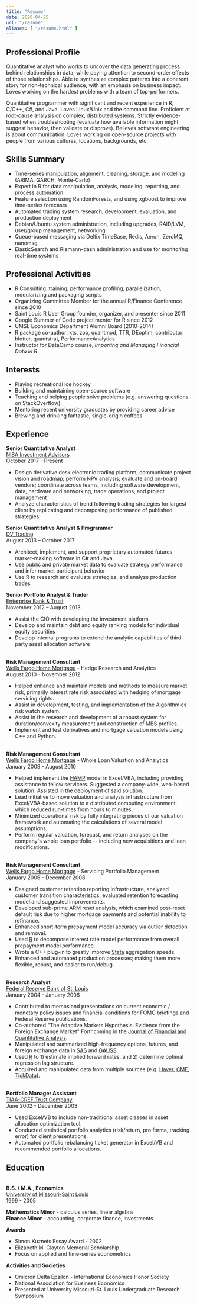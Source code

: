 ```yaml
---
title: "Resume"
date: 2020-04-25
url: "/resume"
aliases: [ "/resume.html" ]
---
```


## Professional Profile

Quantitative analyst who works to uncover the data generating process behind relationships in data, while paying attention to second-order effects of those relationships. Able to synthesize complex patterns into a coherent story for non-technical audience, with an emphasis on business impact. Loves working on the hardest problems with a team of top-performers.

Quantitative programmer with significant and recent experience in R, C/C++, C#, and Java. Loves Linux/Unix and the command line. Proficient at root-cause analysis on complex, distributed systems. Strictly evidence-based when troubleshooting (evaluate how available information might suggest behavior, then validate or disprove). Believes software engineering is about communication. Loves working on open-source projects with people from various cultures, locations, backgrounds, etc.

## Skills Summary

- Time-series manipulation, alignment, cleaning, storage, and modeling (ARIMA, GARCH, Monte-Carlo)
- Expert in R for data manipulation, analysis, modeling, reporting, and process automation
- Feature selection using RandomForests, and using xgboost to improve time-series forecasts
- Automated trading system research, development, evaluation, and production deployment
- Debian/Ubuntu system administration, including upgrades, RAID/LVM, user/group management, networking
- Queue-based messaging via Deltix TimeBase, Redis, Aeron, ZeroMQ, nanomsg
- ElasticSearch and Riemann-dash administration and use for monitoring real-time systems

## Professional Activities

- R Consulting: training, performance profiling, parallelization, modularizing and packaging scripts
- Organizing Committee Member for the annual R/Finance Conference since 2010
- Saint Louis R User Group founder, organizer, and presenter since 2011
- Google Summer of Code project mentor for R since 2012
- UMSL Economics Department Alumni Board (2010-2014)
- R package co-author: xts, zoo, quantmod, TTR, DEoptim; contributor: blotter, quantstrat, PerformanceAnalytics
- Instructor for DataCamp course, *Importing and Managing Financial Data in R*

## Interests

- Playing recreational ice hockey
- Building and maintaining open-source software
- Teaching and helping people solve problems (e.g. answering questions on StackOverflow)
- Mentoring recent university graduates by providing career advice
- Brewing and drinking fantastic, single-origin coffees

## Experience

**Senior Quantitative Analyst**\
[NISA Investment Advisors](https://www.nisa.com)\
October 2017 - Present

- Design derivative desk electronic trading platform; communicate project vision and roadmap; perform NPV
analysis; evaluate and on-board vendors; coordinate across teams, including software development, data,
hardware and networking, trade operations, and project management
- Analyze characteristics of trend following trading strategies for largest client by replicating and decomposing
performance of published strategies

**Senior Quantitative Analyst & Programmer**\
[DV Trading](https://www.dvtrading.co/)\
August 2013 – October 2017

- Architect, implement, and support proprietary automated futures market-making software in C# and Java
- Use public and private market data to evaluate strategy performance and infer market participant behavior
- Use R to research and evaluate strategies, and analyze production trades

**Senior Portfolio Analyst & Trader**\
[Enterprise Bank & Trust](https://www.enterprisebank.com/)\
November 2012 – August 2013

- Assist the CIO with developing the investment platform
- Develop and maintain debt and equity ranking models for individual equity securities
- Develop internal programs to extend the analytic capabilities of third-party asset allocation software

\
**Risk Management Consultant**\
[Wells Fargo Home Mortgage](https://www.wellsfargo.com) - Hedge Research and Analytics\
August 2010 - November 2012

- Helped enhance and maintain models and methods to measure market
  risk, primarily interest rate risk associated with hedging of
  mortgage servicing rights.
- Assist in development, testing, and implementation of the
  Algorithmics risk watch system.
- Assist in the research and development of a robust system for
  duration/convexity measurement and construction of MBS profiles.
- Implement and test derivatives and mortgage valuation models using
  C++ and Python.

\
**Risk Management Consultant**\
[Wells Fargo Home Mortgage](https://www.wellsfargo.com) - Whole Loan Valuation and
Analytics\
January 2009 - August 2010

- Helped implement the [HAMP](https://www.hmpadmin.com) model in Excel/VBA,
  including providing assistance to fellow servicers. Suggested a
  company-wide, web-based solution. Assisted in the deployment of said
  solution.
- Lead initiative to move valuation and analysis infrastructure from
  Excel/VBA-based solution to a distributed computing environment,
  which reduced run-times from hours to minutes.
- Minimized operational risk by fully integrating pieces of our
  valuation framework and automating the calculations of several model
  assumptions.
- Perform regular valuation, forecast, and return analyses on the
  company\'s whole loan portfolio \-- including new acquisitions and
  loan modifications.

\
**Risk Management Consultant**\
[Wells Fargo Home Mortgage](https://www.wellsfargo.com/) - Servicing Portfolio Management\
January 2006 - December 2008

- Designed customer retention reporting infrastructure, analyzed
  customer transition characteristics, evaluated retention forecasting
  model and suggested improvements.
- Developed sub-prime ARM reset analysis, which examined post-reset
  default risk due to higher mortgage payments and potential inability
  to refinance.
- Enhanced short-term prepayment model accuracy via outlier detection
  and removal.
- Used [R](https://www.r-project.org/) to decompose interest rate model
  performance from overall prepayment model performance.
- Wrote a C++ plug-in to greatly improve
  [Stata](https://www.stata.com/) aggregation speeds.
- Enhanced and automated production processes; making them more
  flexible, robust, and easier to run/debug.

\
**Research Analyst**\
[Federal Reserve Bank of St. Louis](https://research.stlouisfed.org/)\
January 2004 - January 2006

- Contributed to memos and presentations on current economic /
  monetary policy issues and financial conditions for FOMC briefings
  and Federal Reserve publications.
- Co-authored \"The Adaptive Markets Hypothesis: Evidence from the
  Foreign Exchange Market\" Forthcoming in the [Journal of Financial
  and Quantitative Analysis](https://depts.washington.edu/jfqa/).
- Manipulated and summarized high-frequency options, futures, and
  foreign exchange data in [SAS](https://www.sas.com/) and
  [GAUSS](https://www.aptech.com/).
- Used [R](https://www.r-project.org/) to 1) estimate implied forward
  rates, and 2) determine optimal regression lag structure.
- Acquired and manipulated data from multiple sources (e.g.
  [Haver](http://www.haver.com), [CME](https://www.cmegroup.com),
  [TickData](https://www.tickdata.com)).

\
**Portfolio Manager Assistant**\
[TIAA-CREF Trust Company](https://www.tiaa-cref.org/)\
June 2002 - December 2003

- Used Excel/VB to include non-traditional asset classes in asset
  allocation optimization tool.
- Conducted statistical portfolio analytics (risk/return, pro forma,
  tracking error) for client presentations.
- Automated portfolio rebalancing ticket generator in Excel/VB and
  recommended portfolio allocations.

## Education
\
**B.S. / M.A., Economics**\
[University of Missouri-Saint Louis](https://www.umsl.edu)\
1999 - 2005

**Mathematics Minor** - calculus series, linear algebra\
**Finance Minor** - accounting, corporate finance, investments

**Awards**

- Simon Kuznets Essay Award - 2002
- Elizabeth M. Clayton Memorial Scholarship
- Focus on applied and time-series econometrics

**Activities and Societies**

- Omicron Delta Epsilon - International Economics Honor Society
- National Association for Business Economics
- Presented at University Missouri-St. Louis Undergraduate Research
  Symposium
